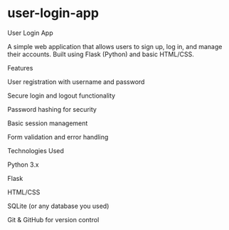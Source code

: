 # user-login-app
User Login App

A simple web application that allows users to sign up, log in, and manage their accounts. Built using Flask (Python) and basic HTML/CSS.

Features

User registration with username and password

Secure login and logout functionality

Password hashing for security

Basic session management

Form validation and error handling

Technologies Used

Python 3.x

Flask

HTML/CSS

SQLite (or any database you used)

Git & GitHub for version control